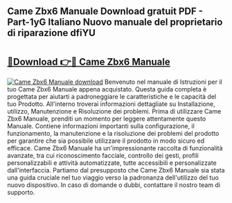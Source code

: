 ## Came Zbx6 Manuale Download gratuit PDF - Part-1yG Italiano Nuovo manuale del proprietario di riparazione dfiYU

# <h2><a href="http://dfb4n0h.blite.top/?on=Came+Zbx6+Manuale">🔗Download 👉🔴 Came Zbx6 Manuale</a></h2>

[![Came Zbx6 Manuale download](https://i.imgur.com/lujVjoI.png)](http://dfb4n0h.blite.top/?on=Came+Zbx6+Manuale)
Benvenuto nel manuale di Istruzioni per il tuo Came Zbx6 Manuale appena acquistato. Questa guida completa è progettata per aiutarti a padroneggiare le caratteristiche e le capacità del tuo Prodotto. All'interno troverai informazioni dettagliate su Installazione, utilizzo, Manutenzione e Risoluzione dei problemi. Prima di utilizzare Came Zbx6 Manuale, prenditi un momento per leggere attentamente questo Manuale. Contiene informazioni importanti sulla configurazione, il funzionamento, la manutenzione e la risoluzione dei problemi del prodotto per garantire che sia possibile utilizzare il prodotto in modo sicuro ed efficace. Came Zbx6 Manuale ha un'impressionante raccolta di funzionalità avanzate, tra cui riconoscimento facciale, controllo dei gesti, profili personalizzabili e attività automatizzate, tutte accessibili e personalizzate dall'interfaccia. Partiamo dal presupposto che Came Zbx6 Manuale sia stata una guida cruciale nel tuo viaggio verso la padronanza dell'utilizzo del tuo nuovo dispositivo. In caso di domande o dubbi, contattare il nostro team di supporto.
